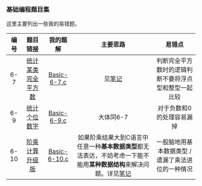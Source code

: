 ### 基础编程题目集  

这里主要列出一些我的易错题。

|编号|题目链接|我的题解|主要思路|易错点|
|:---:|:---:|:---:|:---:|:---:|
|6-7|[统计某类完全平方数](https://pintia.cn/problem-sets/14/problems/739)|[Basic-6-7.c](./Basic-6-7.c)|见[笔记](Algo/PerfectSquareWith2SameNumbers.md)|判断完全平方数时的逻辑判断不要将浮点型和整型一起比较|
|6-9|[统计个位数字](https://pintia.cn/problem-sets/14/problems/741)|[Basic-6-9.c](./Basic-6-9.c)|大体同6-7|对于负数和0的处理容易漏掉|
|6-10|[阶乘计算升级版](https://pintia.cn/problem-sets/14/problems/742)|[Basic-6-10.c](./Basic-6-10.c)|如果阶乘结果大到C语言中任意一种**基本数据类型**都无法表达，不妨考虑一下能不能用**某种数据结构**来解决问题。详见[笔记](Algo/BigNumberFactorial.md)|一股脑地用基本数据类型 / 遗漏了乘法进位的一种情况|